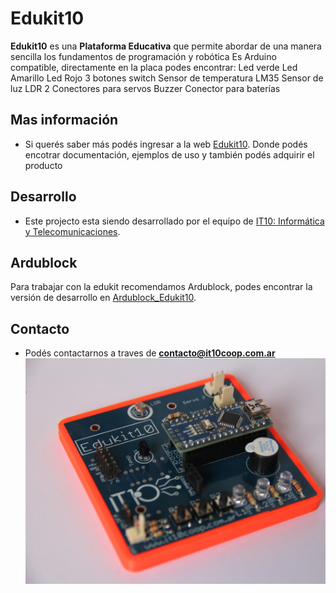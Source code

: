 # Edukit10

**Edukit10** es una **Plataforma Educativa** que permite abordar de una manera sencilla los fundamentos de programación y robótica 
Es Arduino compatible, directamente en la placa podes encontrar:
Led verde
Led Amarillo
Led Rojo
3 botones switch
Sensor de temperatura LM35
Sensor de luz LDR
2 Conectores para servos
Buzzer
Conector para baterías

## Mas información
- Si querés saber más podés ingresar a la web [Edukit10](https://edukit.it10coop.com.ar/).
Donde podés encotrar documentación, ejemplos de uso y también podés adquirir el producto

## Desarrollo
- Este projecto esta siendo desarrollado por el equipo de [IT10: Informática y Telecomunicaciones](https://it10coop.com.ar/).

## Ardublock
Para trabajar con la edukit recomendamos Ardublock, podes encontrar la versión de desarrollo en 
[Ardublock_Edukit10](https://github.com/it10/Ardublock_Edukit).

## Contacto
- Podés contactarnos a traves de **contacto@it10coop.com.ar**
![Edukit10](/Imagenes/IMG_6147.JPG?raw=true "Edukit10")
